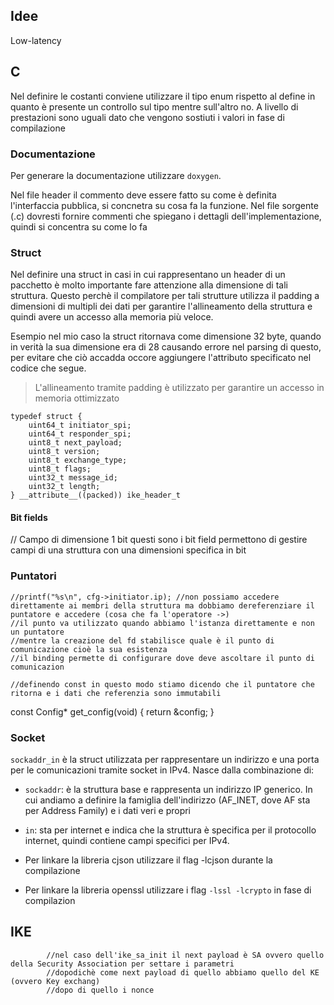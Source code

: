 
## Idee

Low-latency



## C

Nel definire le costanti conviene utilizzare il tipo enum rispetto al define in quanto è presente un controllo sul tipo mentre sull'altro no. A livello di prestazioni sono uguali dato che vengono sostiuti i valori in fase di compilazione

### Documentazione

Per generare la documentazione utilizzare `doxygen`.

Nel file header il commento deve essere fatto su come è definita l'interfaccia pubblica, si concnetra su cosa fa la funzione.
Nel file sorgente (.c) dovresti fornire commenti che spiegano i dettagli dell'implementazione, quindi si concentra su come lo fa

### Struct 

Nel definire una struct in casi in cui rappresentano un header di un pacchetto è molto importante fare attenzione alla dimensione di tali struttura. Questo perchè il compilatore per tali strutture utilizza il padding a dimensioni di multipli dei dati per garantire l'allineamento della struttura e quindi avere un accesso alla memoria più veloce.

Esempio nel mio caso la struct ritornava come dimensione 32 byte, quando in verità la sua dimensione era di 28 causando errore nel parsing di questo, per evitare che ciò accadda occore aggiungere l'attributo specificato nel codice che segue.

> L'allineamento tramite padding è utilizzato per garantire un accesso in memoria ottimizzato

```
typedef struct {
    uint64_t initiator_spi;   
    uint64_t responder_spi;  
    uint8_t next_payload; 
    uint8_t version;        
    uint8_t exchange_type; 
    uint8_t flags;        
    uint32_t message_id;  
    uint32_t length;     
} __attribute__((packed)) ike_header_t
```

#### Bit fields
// Campo di dimensione 1 bit questi sono i bit field permettono di gestire campi di una struttura con una dimensioni specifica in bit


### Puntatori

    //printf("%s\n", cfg->initiator.ip); //non possiamo accedere direttamente ai membri della struttura ma dobbiamo dereferenziare il puntatore e accedere (cosa che fa l'operatore ->)
    //il punto va utilizzato quando abbiamo l'istanza direttamente e non un puntatore
    //mentre la creazione del fd stabilisce quale è il punto di comunicazione cioè la sua esistenza 
    //il binding permette di configurare dove deve ascoltare il punto di comunicazion

    //definendo const in questo modo stiamo dicendo che il puntatore che ritorna e i dati che referenzia sono immutabili
const Config* get_config(void) {
    return &config;
}

### Socket 

`sockaddr_in` è la struct utilizzata per rappresentare un indirizzo e una porta per le comunicazioni tramite socket in IPv4. Nasce dalla combinazione di:

- `sockaddr`: è la struttura base e rappresenta un indirizzo IP generico. In cui andiamo a definire la famiglia dell'indirizzo (AF_INET, dove AF sta per Address Family) e i dati veri e propri
- `in`: sta per internet e indica che la struttura è specifica per il protocollo internet, quindi contiene campi specifici per IPv4.


- Per linkare la libreria cjson utilizzare il flag -lcjson durante la compilazione
- Per linkare la libreria openssl utilizzare i flag `-lssl -lcrypto` in fase di compilazion

## IKE


            //nel caso dell'ike_sa_init il next payload è SA ovvero quello della Security Association per settare i parametri
            //dopodichè come next payload di quello abbiamo quello del KE (ovvero Key exchang)
            //dopo di quello i nonce